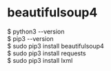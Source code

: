 # beautifulsoup4
$ python3 --version<br>
$ pip3 --version<br>
$ sudo pip3 install beautifulsoup4<br>
$ sudo pip3 install requests<br>
$ sudo pip3 install lxml
